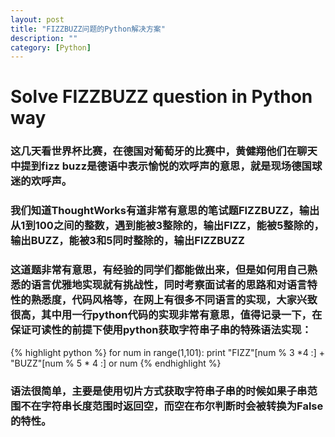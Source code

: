```yaml
---
layout: post
title: "FIZZBUZZ问题的Python解决方案"
description: ""
category: [Python]
---
```

# Solve FIZZBUZZ question in Python way


### 这几天看世界杯比赛，在德国对葡萄牙的比赛中，黄健翔他们在聊天中提到fizz buzz是德语中表示愉悦的欢呼声的意思，就是现场德国球迷的欢呼声。

### 我们知道ThoughtWorks有道非常有意思的笔试题FIZZBUZZ，输出从1到100之间的整数，遇到能被3整除的，输出FIZZ，能被5整除的，输出BUZZ，能被3和5同时整除的，输出FIZZBUZZ

### 这道题非常有意思，有经验的同学们都能做出来，但是如何用自己熟悉的语言优雅地实现就有挑战性，同时考察面试者的思路和对语言特性的熟悉度，代码风格等，在网上有很多不同语言的实现，大家兴致很高，其中用一行python代码的实现非常有意思，值得记录一下，在保证可读性的前提下使用python获取字符串子串的特殊语法实现：

{% highlight python %}
for num in range(1,101): print "FIZZ"[num % 3 *4 :] + "BUZZ"[num % 5 * 4 :] or num
{% endhighlight %}

### 语法很简单，主要是使用切片方式获取字符串子串的时候如果子串范围不在字符串长度范围时返回空，而空在布尔判断时会被转换为False的特性。




